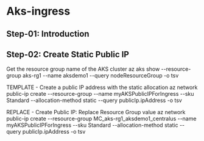 # Aks-ingress

## Step-01: Introduction

## Step-02: Create Static Public IP

Get the resource group name of the AKS cluster 
az aks show --resource-group aks-rg1 --name aksdemo1 --query nodeResourceGroup -o tsv

TEMPLATE - Create a public IP address with the static allocation
az network public-ip create --resource-group <REPLACE-OUTPUT-RG-FROM-PREVIOUS-COMMAND> --name myAKSPublicIPForIngress --sku Standard --allocation-method static --query publicIp.ipAddress -o tsv

REPLACE - Create Public IP: Replace Resource Group value
az network public-ip create --resource-group MC_aks-rg1_aksdemo1_centralus --name myAKSPublicIPForIngress --sku Standard --allocation-method static --query publicIp.ipAddress -o tsv
